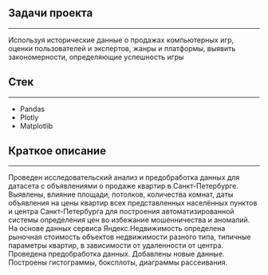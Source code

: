 ## Задачи проекта
_______________________________________________________________________________________________________________________________

Используя исторические данные о продажах компьютерных игр, оценки пользователей и экспертов, жанры и платформы, выявить закономерности, определяющие успешность игры 

## Стек
_______________________________________________________________________________________________________________________________

- Pandas
- Plotly
- Matplotlib

## Краткое описание
_______________________________________________________________________________________________________________________________

Проведен исследовательский анализ и предобработка данных для датасета с объявлениями о продаже квартир в Санкт-Петербурге.\
Выявлены, влияние площади, потолков, количества комнат, даты объявления на цены квартир всех представленных населённых пунктов и центра Санкт-Петербурга для построения автоматизированной системы определения цен во избежание мошенничества и аномалий.\
На основе данных сервиса Яндекс.Недвижимость определена рыночная стоимость
объектов недвижимости разного типа, типичные параметры квартир, в зависимости от
удаленности от центра. Проведена предобработка данных. Добавлены новые данные.\
Построены гистограммы, боксплоты, диаграммы рассеивания.
